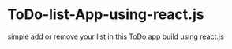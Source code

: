 # ToDo-list-App-using-react.js
simple add or remove your list in this ToDo app build using react.js
